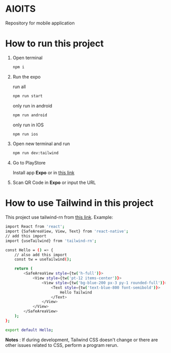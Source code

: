 # AIOITS

Repository for mobile application

# How to run this project

1. Open terminal

   ```bash
   npm i
   ```

2. Run the expo

   run all

   ```bash
   npm run start
   ```

   only run in android

   ```bash
   npm run android
   ```

   only run in IOS

   ```bash
   npm run ios
   ```

3. Open new terminal and run

   ```bash
   npm run dev:tailwind
   ```

4. Go to PlayStore

   Install app **Expo** or in [this link](https://play.google.com/store/apps/details?id=host.exp.exponent&pcampaignid=web_share)

5. Scan QR Code in **Expo** or input the URL

# How to use Tailwind in this project

This project use tailwind-rn from [this link](https://github.com/vadimdemedes/tailwind-rn). Example:

```bash
import React from 'react';
import {SafeAreaView, View, Text} from 'react-native';
// add this import
import {useTailwind} from 'tailwind-rn';

const Hello = () => {
    // also add this import
	const tw = useTailwind();

	return (
		<SafeAreaView style={tw('h-full')}>
			<View style={tw('pt-12 items-center')}>
				<View style={tw('bg-blue-200 px-3 py-1 rounded-full')}>
					<Text style={tw('text-blue-800 font-semibold')}>
						Hello Tailwind
					</Text>
				</View>
			</View>
		</SafeAreaView>
	);
};

export default Hello;
```

**Notes** : If during development, Tailwind CSS doesn't change or there are other issues related to CSS, perform a program rerun.
